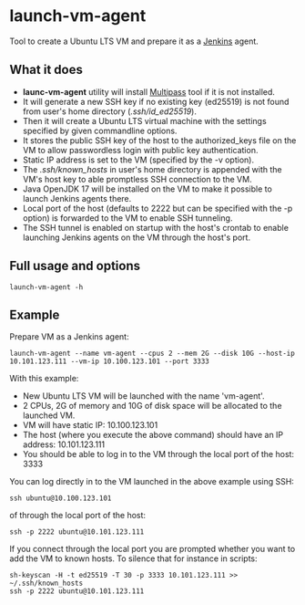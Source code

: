 # launch-vm-agent
Tool to create a Ubuntu LTS VM and prepare it as a [Jenkins](https://www.jenkins.io/) agent.

## What it does
* **launc-vm-agent** utility will install [Multipass](https://multipass.run/) tool if it is not installed.
* It will generate a new SSH key if no existing key (ed25519) is not found from user's home directory (*.ssh/id_ed25519*).
* Then it will create a Ubuntu LTS virtual machine with the settings specified by given commandline options.
* It stores the public SSH key of the host to the authorized_keys file on the VM to allow passwordless login with public key authentication.
* Static IP address is set to the VM (specified by the -v option).
* The *.ssh/known_hosts* in user's home directory is appended with the VM's host key to able promptless SSH connection to the VM.
* Java OpenJDK 17 will be installed on the VM to make it possible to launch Jenkins agents there.
* Local port of the host (defaults to 2222 but can be specified with the -p option) is forwarded to the VM to enable SSH tunneling.
* The SSH tunnel is enabled on startup with the host's crontab to enable launching Jenkins agents on the VM through the host's port.

## Full usage and options
```
launch-vm-agent -h
```
## Example
Prepare VM as a Jenkins agent:
```
launch-vm-agent --name vm-agent --cpus 2 --mem 2G --disk 10G --host-ip 10.101.123.111 --vm-ip 10.100.123.101 --port 3333
```
With this example:
* New Ubuntu LTS VM will be launched with the name 'vm-agent'.
* 2 CPUs, 2G of memory and 10G of disk space will be allocated to the launched VM.
* VM will have static IP: 10.100.123.101
* The host (where you execute the above command) should have an IP address: 10.101.123.111
* You should be able to log in to the VM through the local port of the host: 3333

You can log directly in to the VM launched in the above example using SSH:
```
ssh ubuntu@10.100.123.101
```
of through the local port of the host:
```
ssh -p 2222 ubuntu@10.101.123.111
```
If you connect through the local port you are prompted whether you want to add the VM to known hosts. To silence that for instance in scripts:
```
sh-keyscan -H -t ed25519 -T 30 -p 3333 10.101.123.111 >> ~/.ssh/known_hosts
ssh -p 2222 ubuntu@10.101.123.111
```
